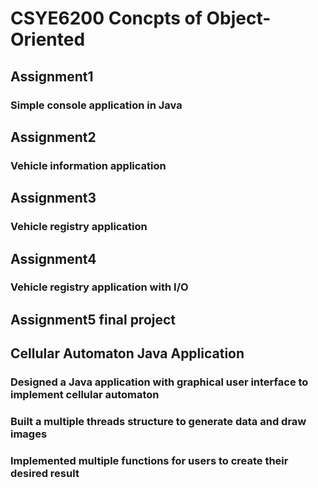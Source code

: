 # CSYE6200 Concpts of Object-Oriented
## Assignment1
### Simple console application in Java
## Assignment2
### Vehicle information application
## Assignment3
### Vehicle registry application
## Assignment4
### Vehicle registry application with I/O
## Assignment5 final project
## Cellular Automaton Java Application									   			
### Designed a Java application with graphical user interface to implement cellular automaton
### Built a multiple threads structure to generate data and draw images 
### Implemented multiple functions for users to create their desired result
